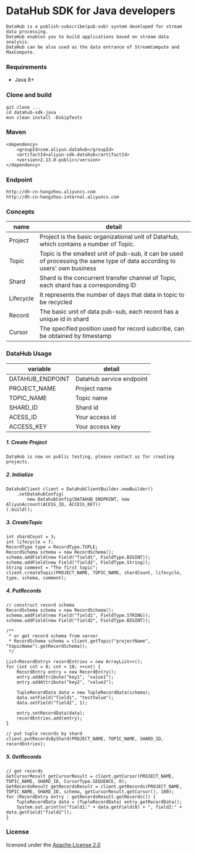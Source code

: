 # DataHub SDK for Java developers

    DataHub is a publish-subscribe(pub-sub) system developed for stream data processing.
    DataHub enables you to build applications based on stream data analysis.
    DataHub can be also used as the data entrance of StreamCompute and MaxCompute.

### Requirements

* Java 8+

### Clone and build

    git clone ...
    cd datahub-sdk-java
    mvn clean install -DskipTests

### Maven

    <dependency>
        <groupId>com.aliyun.datahub</groupId>
        <artifactId>aliyun-sdk-datahub</artifactId>
        <version>2.13.0-public</version>
    </dependency>

### Endpoint

    http://dh-cn-hangzhou.aliyuncs.com
    http://dh-cn-hangzhou-internal.aliyuncs.com

### Concepts

| name | detail |
| --- | --- |
| Project | Project is the basic organizational unit of DataHub, which contains a number of Topic. |
| Topic | Topic is the smallest unit of pub-sub, it can be used of processing the same type of data according to users' own business |
| Shard | Shard is the concurrent transfer channel of Topic, each shard has a corresponding ID |
| Lifecycle | It represents the number of days that data in topic to be recycled |
| Record | The basic unit of data pub-sub, each record has a unique id in shard |
| Cursor | The specified position used for record subcribe, can be obtained by timestamp |


### DataHub Usage

| variable | detail |
| ---- | ---- |
| DATAHUB_ENDPOINT | DataHub service endpoint |
| PROJECT_NAME | Project name |
| TOPIC_NAME | Topic name |
| SHARD_ID | Shard id |
| ACESS_ID | Your access id |
| ACCESS_KEY | Your access key |

##### 1. Create Project

    DataHub is now on public testing, please contact us for creating projects.

##### 2. Initialize

    DatahubClient client = DatahubClientBuilder.newBuilder()
        .setDatahubConfig(
            new DatahubConfig(DATAHUB_ENDPOINT, new AliyunAccount(ACESS_ID, ACCESS_KEY))
    ).build();

##### 3. CreateTopic

    int shardCount = 3;
    int lifecycle = 7;
    RecordType type = RecordType.TUPLE;
    RecordSchema schema = new RecordSchema();
    schema.addField(new Field("field1", FieldType.BIGINT));
    schema.addField(new Field("field2", FieldType.String));
    String comment = "The first topic";
    client.createTopic(PROJECT_NAME, TOPIC_NAME, shardCount, lifecycle, type, schema, comment);

##### 4. PutRecords
    // construct record schema
    RecordSchema schema = new RecordSchema();
    schema.addField(new Field("field1", FieldType.STRING));
    schema.addField(new Field("field2", FieldType.BIGINT));

    /**
     * or get record schema from server
     * RecordSchema schema = client.getTopic("projectName", "topicName").getRecordSchema();
     */

    List<RecordEntry> recordEntries = new ArrayList<>();
    for (int cnt = 0; cnt < 10; ++cnt) {
        RecordEntry entry = new RecordEntry();
        entry.addAttribute("key1", "value1");
        entry.addAttribute("key2", "value2");
        
        TupleRecordData data = new TupleRecordData(schema);
        data.setField("field1", "testValue");
        data.setField("field2", 1);
        
        entry.setRecordData(data);
        recordEntries.add(entry);
    }

    // put tuple records by shard
    client.putRecordsByShard(PROJECT_NAME, TOPIC_NAME, SHARD_ID, recordEntries);

##### 5. GetRecords
    // get records
    GetCursorResult getCursorResult = client.getCursor(PROJECT_NAME, TOPIC_NAME, SHARD_ID, CursorType.SEQUENCE, 0);
    GetRecordsResult getRecordsResult = client.getRecords(PROJECT_NAME, TOPIC_NAME, SHARD_ID, schema, getCursorResult.getCursor(), 100);
    for (RecordEntry entry : getRecordsResult.getRecords()) {
        TupleRecordData data = (TupleRecordData) entry.getRecordData();
        System.out.println("field1:" + data.getField(0) + ", field2:" + data.getField("field2"));
    }

### License

licensed under the [Apache License 2.0](https://www.apache.org/licenses/LICENSE-2.0.html)
